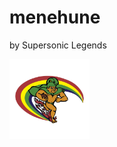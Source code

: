 # menehune
by Supersonic Legends

![UH Menehune Logo](https://github.com/HACC2023/Supersonic-Legends/blob/main/uhmenehune-icon.png)

